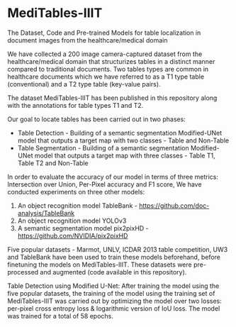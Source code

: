 # MediTables-IIIT

The Dataset, Code and Pre-trained Models for table localization in document images from the healthcare/medical domain 

We have collected a 200 image camera-captured dataset from the healthcare/medical domain that structurizes tables in a distinct manner compared to traditional documents. Two tables types are common in healthcare documents which we have referred to as a T1 type table (conventional) and a T2 type table (key-value pairs). 

The dataset MediTables-IIIT has been published in this repository along with the annotations for table types T1 and T2.

Our goal to locate tables has been carried out in two phases:
- Table Detection - Building of a semantic segmentation Modified-UNet model that outputs a target map with two classes - Table and Non-Table
- Table Segmentation - Building of a semantic segmentation Modified-UNet model that outputs a target map with three classes - Table T1, Table T2 and Non-Table

In order to evaluate the accuracy of our model in terms of three metrics: 
Intersection over Union, Per-Pixel accuracy and F1 score,
We have conducted experiments on three other models: 
1. An object recognition model TableBank - https://github.com/doc-analysis/TableBank
2. An object recognition model YOLOv3
3. A semantic segmentation model pix2pixHD - https://github.com/NVIDIA/pix2pixHD

Five popular datasets - Marmot, UNLV, ICDAR 2013 table competition, UW3 and TableBank have been used to train these models beforehand, before finetuning the models on MediTables-IIIT.
These datasets were pre-processed and augmented (code available in this repository).

Table Detection using Modified U-Net:
After training the model using the five popular datasets, the training of the model using the training set of MediTables-IIIT was carried out by optimizing the model over two losses: per-pixel cross entropy loss & logarithmic version of IoU loss. 
The model was trained for a total of 58 epochs.
